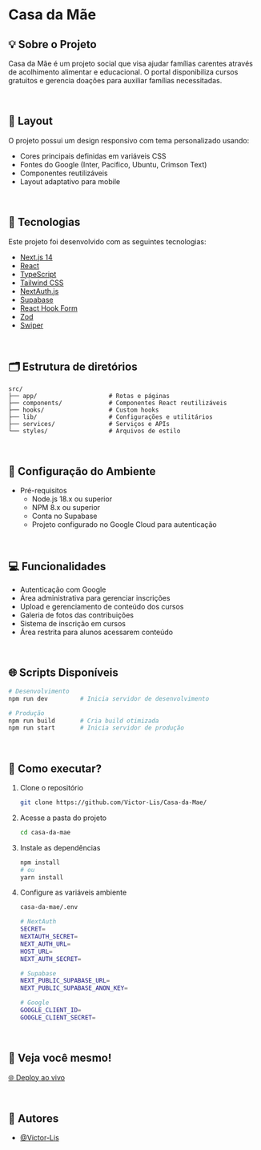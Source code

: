 # Casa da Mãe

## 💡 Sobre o Projeto

Casa da Mãe é um projeto social que visa ajudar famílias carentes através de acolhimento alimentar e educacional. O portal disponibiliza cursos gratuitos e gerencia doações para auxiliar famílias necessitadas.

<br>

## 🎨 Layout

O projeto possui um design responsivo com tema personalizado usando:

- Cores principais definidas em variáveis CSS
- Fontes do Google (Inter, Pacifico, Ubuntu, Crimson Text)
- Componentes reutilizáveis
- Layout adaptativo para mobile

<br>

## 🚀 Tecnologias

Este projeto foi desenvolvido com as seguintes tecnologias:

- [Next.js 14](https://nextjs.org/)
- [React](https://reactjs.org)
- [TypeScript](https://www.typescriptlang.org/)
- [Tailwind CSS](https://tailwindcss.com/)
- [NextAuth.js](https://next-auth.js.org/)
- [Supabase](https://supabase.com/)
- [React Hook Form](https://react-hook-form.com/)
- [Zod](https://zod.dev/)
- [Swiper](https://swiperjs.com/)

<br>

## 🗂️ Estrutura de diretórios

```
src/
├── app/                    # Rotas e páginas
├── components/             # Componentes React reutilizáveis
├── hooks/                  # Custom hooks
├── lib/                    # Configurações e utilitários
├── services/               # Serviços e APIs
└── styles/                 # Arquivos de estilo
```

<br>

## 🔧 Configuração do Ambiente

- Pré-requisitos
  - Node.js 18.x ou superior
  - NPM 8.x ou superior
  - Conta no Supabase
  - Projeto configurado no Google Cloud para autenticação

<br>

## 💻 Funcionalidades

- Autenticação com Google
- Área administrativa para gerenciar inscrições
- Upload e gerenciamento de conteúdo dos cursos
- Galeria de fotos das contribuições
- Sistema de inscrição em cursos
- Área restrita para alunos acessarem conteúdo

<br>

## 🌐 Scripts Disponíveis

```bash
# Desenvolvimento
npm run dev         # Inicia servidor de desenvolvimento

# Produção
npm run build       # Cria build otimizada
npm run start       # Inicia servidor de produção
```

<br>

## 🚀 Como executar?

1. Clone o repositório
   ```bash
   git clone https://github.com/Victor-Lis/Casa-da-Mae/
   ```

2. Acesse a pasta do projeto
   ```bash
   cd casa-da-mae
   ```

3. Instale as dependências
   ```bash
   npm install
   # ou
   yarn install
   ```

4. Configure as variáveis ambiente
   ```bash
   casa-da-mae/.env
   ```
   ```bash
   # NextAuth
   SECRET=
   NEXTAUTH_SECRET=
   NEXT_AUTH_URL=
   HOST_URL=
   NEXT_AUTH_SECRET=

   # Supabase
   NEXT_PUBLIC_SUPABASE_URL=
   NEXT_PUBLIC_SUPABASE_ANON_KEY=

   # Google
   GOOGLE_CLIENT_ID=
   GOOGLE_CLIENT_SECRET=
   ```

<br>

## 👀 Veja você mesmo!

[🌐 Deploy ao vivo](https://casa-da-mae.vercel.app/)

<br>

## 👥 Autores

- [@Victor-Lis](https://www.linkedin.com/in/victor-lis-bronzo)
